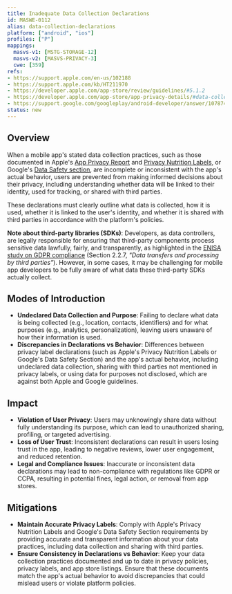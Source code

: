 ```yaml
---
title: Inadequate Data Collection Declarations
id: MASWE-0112
alias: data-collection-declarations
platform: ["android", "ios"]
profiles: ["P"]
mappings:
  masvs-v1: [MSTG-STORAGE-12]
  masvs-v2: [MASVS-PRIVACY-3]
  cwe: [359]
refs:
- https://support.apple.com/en-us/102188
- https://support.apple.com/kb/HT211970
- https://developer.apple.com/app-store/review/guidelines/#5.1.2
- https://developer.apple.com/app-store/app-privacy-details/#data-collection
- https://support.google.com/googleplay/android-developer/answer/10787469
status: new
---
```


## Overview

When a mobile app's stated data collection practices, such as those documented in Apple's [App Privacy Report](https://support.apple.com/en-us/102188) and [Privacy Nutrition Labels](https://support.apple.com/kb/HT211970), or Google's [Data Safety section](https://support.google.com/googleplay/android-developer/answer/10787469?hl=en), are incomplete or inconsistent with the app's actual behavior, users are prevented from making informed decisions about their privacy, including understanding whether data will be linked to their identity, used for tracking, or shared with third parties.

These declarations must clearly outline what data is collected, how it is used, whether it is linked to the user's identity, and whether it is shared with third parties in accordance with the platform's policies.

**Note about third-party libraries (SDKs)**: Developers, as data controllers, are legally responsible for ensuring that third-party components process sensitive data lawfully, fairly, and transparently, as highlighted in the [ENISA study on GDPR compliance](https://www.enisa.europa.eu/sites/default/files/publications/WP2017%20O-2-2-4%20GDPR%20Mobile.pdf) (Section 2.2.7, _"Data transfers and processing by third parties"_). However, in some cases, it may be challenging for mobile app developers to be fully aware of what data these third-party SDKs actually collect.

## Modes of Introduction

- **Undeclared Data Collection and Purpose**: Failing to declare what data is being collected (e.g., location, contacts, identifiers) and for what purposes (e.g., analytics, personalization), leaving users unaware of how their information is used.  
- **Discrepancies in Declarations vs Behavior**: Differences between privacy label declarations (such as Apple's Privacy Nutrition Labels or Google's Data Safety Section) and the app's actual behavior, including undeclared data collection, sharing with third parties not mentioned in privacy labels, or using data for purposes not disclosed, which are against both Apple and Google guidelines.

## Impact

- **Violation of User Privacy**: Users may unknowingly share data without fully understanding its purpose, which can lead to unauthorized sharing, profiling, or targeted advertising.  
- **Loss of User Trust**: Inconsistent declarations can result in users losing trust in the app, leading to negative reviews, lower user engagement, and reduced retention.  
- **Legal and Compliance Issues**: Inaccurate or inconsistent data declarations may lead to non-compliance with regulations like GDPR or CCPA, resulting in potential fines, legal action, or removal from app stores.

## Mitigations

- **Maintain Accurate Privacy Labels**: Comply with Apple's Privacy Nutrition Labels and Google's Data Safety Section requirements by providing accurate and transparent information about your data practices, including data collection and sharing with third parties.  
- **Ensure Consistency in Declarations vs Behavior**: Keep your data collection practices documented and up to date in privacy policies, privacy labels, and app store listings. Ensure that these documents match the app's actual behavior to avoid discrepancies that could mislead users or violate platform policies.
